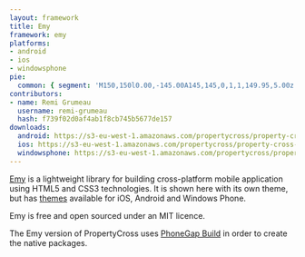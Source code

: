 ```yaml
---
layout: framework
title: Emy
framework: emy
platforms:
- android
- ios
- windowsphone
pie:
  common: { segment: 'M150,150l0.00,-145.00A145,145,0,1,1,149.95,5.00z' }
contributors:
- name: Remi Grumeau
  username: remi-grumeau
  hash: f739f02d0af4ab1f8cb745b5677de157
downloads:
  android: https://s3-eu-west-1.amazonaws.com/propertycross/property-cross-emy-initial.apk
  ios: https://s3-eu-west-1.amazonaws.com/propertycross/property-cross-emy-initial.ipa
  windowsphone: https://s3-eu-west-1.amazonaws.com/propertycross/property-cross-emy-initial.xap
---
```

[Emy](http://www.emy-library.org/) is a lightweight library for building cross-platform mobile application using HTML5 and CSS3 technologies. It is shown here with its own theme, but has [themes](http://www.emy-library.org/plugins.html) available for iOS, Android and Windows Phone.

Emy is free and open sourced under an MIT licence.

The Emy version of PropertyCross uses [PhoneGap Build](https://build.phonegap.com/) in order to create the native packages.

